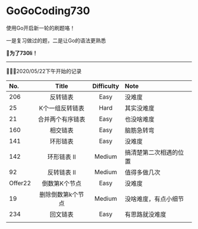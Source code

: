 # GoGoCoding730
使用Go开启新一轮的刷题咯！

一是复习做过的题，二是让Go的语法更熟悉　

 **🥳为了730li！**

---

👨🏻‍💻2020/05/22下午开始的记录

| No.     |       Title       | Difficulty | Note                   |
| :------ | :---------------: | :--------: | :--------------------- |
| 206     |     反转链表      |    Easy    | 没难度                 |
| 25      |  K个一组反转链表  |    Hard    | 其实没难度             |
| 21      | 合并两个有序链表  |    Easy    | 也没啥难度             |
| 160     |     相交链表      |    Easy    | 脑筋急转弯             |
| 141     |     环形链表      |    Easy    | 没难度                 |
| 142     |    环形链表 II    |   Medium   | 搞清楚第二次相遇的位置 |
| 92      |    反转链表 II    |   Medium   | 值得多做几次           |
| Offer22 |   倒数第K个节点   |    Easy    | 没难度                 |
| 19      | 删除倒数第k个节点 |   Medium   | 没啥难度，有点小细节   |
| 234     |     回文链表      |    Easy    | 有思路就没难度         |
|         |                   |            |                        |

